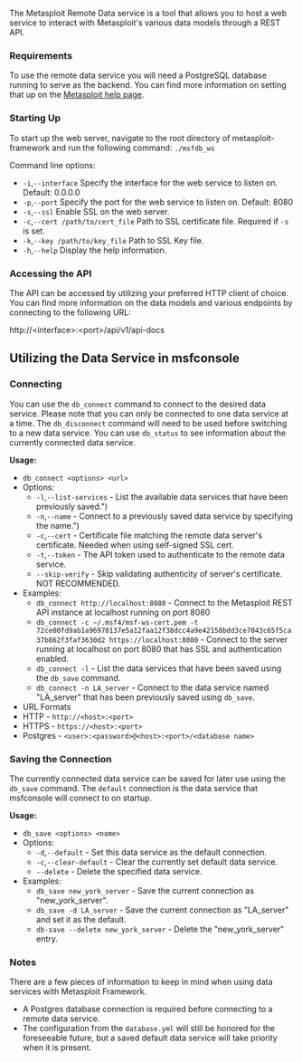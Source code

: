 The Metasploit Remote Data service is a tool that allows you to host a web service to interact
with Metasploit's various data models through a REST API.

### Requirements
To use the remote data service you will need a PostgreSQL database running to serve as the backend. You can find more information on setting that up on the 
[Metasploit help page](https://metasploit.help.rapid7.com/docs/managing-the-database).

### Starting Up
To start up the web server, navigate to the root directory of metasploit-framework and run the
following command: `./msfdb_ws`

Command line options:

 - `-i`,`--interface` Specify the interface for the web service to listen on. Default: 0.0.0.0
 - `-p`,`--port` Specify the port for the web service to listen on. Default: 8080
 - `-s`,`--ssl` Enable SSL on the web server.
 - `-c`,`--cert /path/to/cert_file` Path to SSL certificate file. Required if `-s` is set.
 - `-k`,`--key /path/to/key_file` Path to SSL Key file.
 - `-h`,`--help` Display the help information.
 
### Accessing the API
The API can be accessed by utilizing your preferred HTTP client of choice. You can find more
information on the data models and various endpoints by connecting to the following URL:

http://\<interface\>:\<port\>/api/v1/api-docs

## Utilizing the Data Service in msfconsole

### Connecting
You can use the `db_connect` command to connect to the desired data service. Please note that you can only be connected to one data service at a time. The `db_disconnect` command will need to be used before switching to a new data service. You can use `db_status` to see information about the currently connected data service.

**Usage:**
* `db_connect <options> <url>`
* Options:
  * `-l`,`--list-services` - List the available data services that have been previously saved.")
  * `-n`,`--name` - Connect to a previously saved data service by specifying the name.")
  * `-c`,`--cert` - Certificate file matching the remote data server's certificate. Needed when using self-signed SSL cert.
  * `-t`,`--token` - The API token used to authenticate to the remote data service.
  * `--skip-verify` - Skip validating authenticity of server's certificate. NOT RECOMMENDED.
* Examples:
  * `db_connect http://localhost:8080` - Connect to the Metasploit REST API instance at localhost running on port 8080
  * `db_connect -c ~/.msf4/msf-ws-cert.pem -t 72ce00fd9ab1a96970137e5a12faa12f38dcc4a9e42158bdd3ce7043c65f5ca37b862f3faf3630d2 https://localhost:8080` - Connect to the server running at localhost on port 8080 that has SSL and authentication enabled.
  * `db_connect -l` - List the data services that have been saved using the `db_save` command.
  * `db_connect -n LA_server` - Connect to the data service named "LA_server" that has been previously saved using `db_save`.
* URL Formats
 * HTTP - `http://<host>:<port>`
 * HTTPS - `https://<host>:<port>`
 * Postgres - `<user>:<password>@<host>:<port>/<database name>`


### Saving the Connection
The currently connected data service can be saved for later use using the `db_save` command. The `default` connection is the data service that msfconsole will connect to on startup.

**Usage:**
* `db_save <options> <name>`
* Options:
  * `-d`,`--default` - Set this data service as the default connection.
  * `-c`,`--clear-default` - Clear the currently set default data service.
  * `--delete` - Delete the specified data service.
* Examples:
  * `db_save new_york_server` - Save the current connection as "new_york_server".
  * `db_save -d LA_server` - Save the current connection as "LA_server" and set it as the default.
  * `db-save --delete new_york_server` - Delete the "new_york_server" entry.

### Notes ###
There are a few pieces of information to keep in mind when using data services with Metasploit Framework.
* A Postgres database connection is required before connecting to a remote data service.
* The configuration from the `database.yml` will still be honored for the foreseeable future, but a saved default data service will take priority when it is present.


